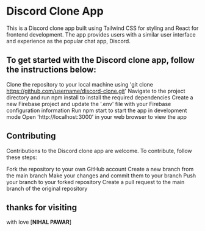 # Discord Clone App

This is a Discord clone app built using Tailwind CSS for styling and React for frontend development. The app provides users with a similar user interface and experience as the popular chat app, Discord.

## To get started with the Discord clone app, follow the instructions below:

Clone the repository to your local machine using 'git clone https://github.com/username/discord-clone.git'
Navigate to the project directory and run npm install to install the required dependencies
Create a new Firebase project and update the '.env' file with your Firebase configuration information
Run npm start to start the app in development mode
Open 'http://localhost:3000' in your web browser to view the app

## Contributing

Contributions to the Discord clone app are welcome. To contribute, follow these steps:

Fork the repository to your own GitHub account
Create a new branch from the main branch
Make your changes and commit them to your branch
Push your branch to your forked repository
Create a pull request to the main branch of the original repository
## thanks for visiting 
with love [<b>NIHAL PAWAR</b>]
